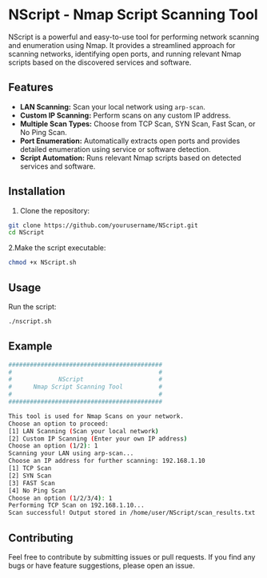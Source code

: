 # NScript - Nmap Script Scanning Tool

NScript is a powerful and easy-to-use tool for performing network scanning and enumeration using Nmap. It provides a streamlined approach for scanning networks, identifying open ports, and running relevant Nmap scripts based on the discovered services and software.

## Features

- **LAN Scanning:** Scan your local network using `arp-scan`.
- **Custom IP Scanning:** Perform scans on any custom IP address.
- **Multiple Scan Types:** Choose from TCP Scan, SYN Scan, Fast Scan, or No Ping Scan.
- **Port Enumeration:** Automatically extracts open ports and provides detailed enumeration using service or software detection.
- **Script Automation:** Runs relevant Nmap scripts based on detected services and software.

## Installation

1. Clone the repository:

```bash
git clone https://github.com/yourusername/NScript.git
cd NScript
```
2.Make the script executable:

   ```bash
   chmod +x NScript.sh
   ```
## Usage <br>
Run the script:
   ```bash
  ./nscript.sh
```
## Example
```bash
###########################################
#                                         #
#             NScript                     #
#      Nmap Script Scanning Tool          #
#                                         #
###########################################

This tool is used for Nmap Scans on your network.
Choose an option to proceed:
[1] LAN Scanning (Scan your local network)
[2] Custom IP Scanning (Enter your own IP address)
Choose an option (1/2): 1
Scanning your LAN using arp-scan...
Choose an IP address for further scanning: 192.168.1.10
[1] TCP Scan
[2] SYN Scan
[3] FAST Scan
[4] No Ping Scan
Choose an option (1/2/3/4): 1
Performing TCP Scan on 192.168.1.10...
Scan successful! Output stored in /home/user/NScript/scan_results.txt
```
## Contributing
Feel free to contribute by submitting issues or pull requests. If you find any bugs or have feature suggestions, please open an issue.
